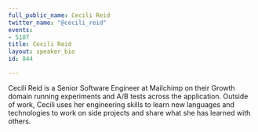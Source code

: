 ```yaml
---
full_public_name: Cecili Reid
twitter_name: "@cecili_reid"
events:
- 5107
title: Cecili Reid
layout: speaker_bio
id: 844

---
```

Cecili Reid is a Senior Software Engineer at Mailchimp on their Growth domain running experiments and A/B tests across the application. Outside of work, Cecili uses her engineering skills to learn new languages and technologies to work on side projects and share what she has learned with others. 